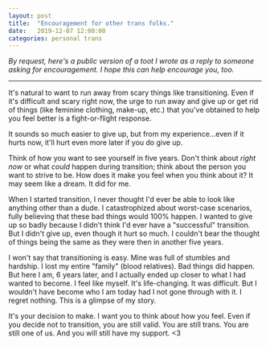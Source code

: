 ```yaml
---
layout: post
title:  "Encouragement for other trans folks."
date:   2019-12-07 12:00:00
categories: personal trans
---
```


*By request, here's a public version of a toot I wrote as a reply to someone asking for encouragement. I hope this can help encourage you, too.*

---

It's natural to want to run away from scary things like transitioning. Even if it's difficult and scary right now, the urge to run away and give up or get rid of things (like feminine clothing, make-up, etc.) that you've obtained to help you feel better is a fight-or-flight response.

It sounds so much easier to give up, but from my experience...even if it hurts now, it'll hurt even more later if you do give up.

Think of how you want to see yourself in five years. Don't think about *right now* or what *could* happen during transition; think about the person you want to strive to be. How does it make you feel when you think about it? It may seem like a dream. It did for me.

When I started transition, I never thought I'd ever be able to look like anything other than a dude. I catastrophized about worst-case scenarios, fully believing that these bad things would 100% happen. I wanted to give up so badly because I didn't think I'd ever have a "successful" transition. But I didn't give up, even though it hurt so much. I couldn't bear the thought of things being the same as they were then in another five years.

I won't say that transitioning is easy. Mine was full of stumbles and hardship. I lost my entire "family" (blood relatives). Bad things did happen. But here I am, 6 years later, and I actually ended up closer to what I had wanted to become. I feel like myself. It's life-changing. It was difficult. But I wouldn't have become who I am today had I not gone through with it. I regret nothing. This is a glimpse of my story.

It's your decision to make. I want you to think about how you feel. Even if you decide not to transition, you are still valid. You are still trans. You are still one of us. And you will still have my support. <3
